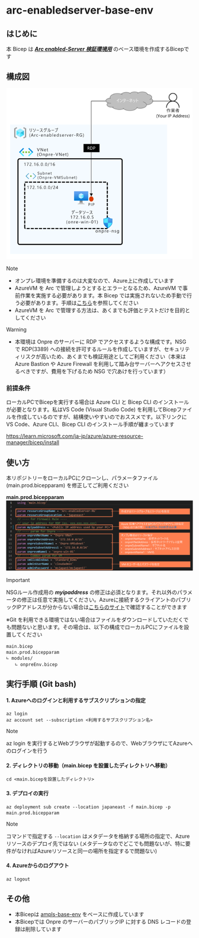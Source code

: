 # arc-enabledserver-base-env

## はじめに
本 Bicep は [***Arc enabled-Server 検証環境用***](https://zenn.dev/takutsu/articles/zenn-arc-enabledservers-instruction) のベース環境を作成するBicepです

## 構成図
![](/images/arc-enabledserver-base-topology.png)

> [!NOTE]
> - オンプレ環境を準備するのは大変なので、Azure上に作成しています
> - AzureVM を Arc で管理しようとするとエラーとなるため、AzureVM で事前作業を実施する必要があります。本 Bicep では実施されないため手動で行う必要があります。手順は[こちら](https://learn.microsoft.com/ja-jp/azure/azure-arc/servers/plan-evaluate-on-azure-virtual-machine)を参照してください
> - AzureVM を Arc で管理する方法は、あくまでも評価とテストだけを目的としてください

> [!WARNING]
> - 本環境は Onpre のサーバーに RDP でアクセスするような構成です。NSG で RDP(3389) への接続を許可するルールを作成していますが、セキュリティリスクが高いため、あくまでも検証用途としてご利用ください（本来は Azure Bastion や Azure Firewall を利用して踏み台サーバーへアクセスさせるべきですが、費用を下げるため NSG で穴あけを行っています）

### 前提条件
ローカルPCでBicepを実行する場合は Azure CLI と Bicep CLI のインストールが必要となります。私はVS Code (Visual Studio Code) を利用してBicepファイルを作成しているのですが、結構使いやすいのでおススメです。以下リンクに VS Code、Azure CLI、Bicep CLI のインストール手順が纏まっています

https://learn.microsoft.com/ja-jp/azure/azure-resource-manager/bicep/install

## 使い方
本リポジトリーをローカルPCにクローンし、パラメータファイル (main.prod.bicepparam) を修正してご利用ください

**main.prod.bicepparam**
![](/images/arc-bicepparam.png)

> [!IMPORTANT]
> NSGルール作成用の ***myipaddress*** の修正は必須となります。それ以外のパラメータの修正は任意で実施してください。Azureに接続するクライアントのパブリックIPアドレスが分からない場合は[こちらのサイト](https://www.cman.jp/network/support/go_access.cgi)で確認することができます

※Git を利用できる環境ではない場合はファイルをダウンロードしていただくでも問題ないと思います。その場合は、以下の構成でローカルPCにファイルを設置してください

```
main.bicep
main.prod.bicepparam
∟ modules/
　　∟ onpreEnv.bicep
```

## 実行手順 (Git bash)

#### 1. Azureへのログインと利用するサブスクリプションの指定
```
az login
az account set --subscription <利用するサブスクリプション名>
```
> [!NOTE]
> az login を実行するとWebブラウザが起動するので、WebブラウザにてAzureへのログインを行う

#### 2. ディレクトリの移動（main.bicep を設置したディレクトリへ移動）
```
cd <main.bicepを設置したディレクトリ>
```

#### 3. デプロイの実行
```
az deployment sub create --location japaneast -f main.bicep -p main.prod.bicepparam
```
> [!NOTE]
> コマンドで指定する `--location` はメタデータを格納する場所の指定で、Azure リソースのデプロイ先ではない (メタデータなのでどこでも問題ないが、特に要件がなければAzureリソースと同一の場所を指定するで問題ない) 

#### 4. Azureからのログアウト
```
az logout
```

## その他
 - 本Bicepは [ampls-base-env](https://github.com/takutsu001/ampls-base-env) をベースに作成しています
 - 本Bicepでは Onpre のサーバーのパブリックIP に対する DNS レコードの登録は削除しています